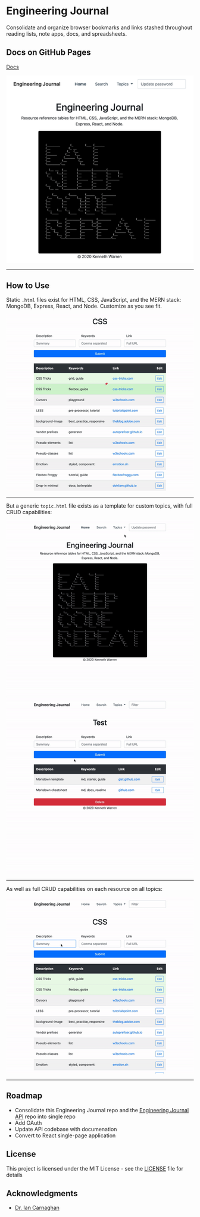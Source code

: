 # Engineering Journal

Consolidate and organize browser bookmarks and links stashed throughout reading lists, note apps, docs, and spreadsheets.

## Docs on GitHub Pages
[Docs](https://warrenmfg.github.io/engineering-journal/)

![index.html](gifs/index.png)

***

## How to Use

Static `.html` files exist for HTML, CSS, JavaScript, and the MERN stack: MongoDB, Express, React, and Node. Customize as you see fit.

![CSS](gifs/css.gif)

***

But a generic `topic.html` file exists as a template for custom topics, with full CRUD capabilities:

![Add topic](gifs/add-topic.gif)
![Edit topic name](gifs/edit-topic-name.gif)

***

As well as full CRUD capabilities on each resource on all topics:

![Edit resource](gifs/edit-resource.gif)

***

## Roadmap

- Consolidate this Engineering Journal repo and the [Engineering Journal API](https://github.com/WarrenMfg/engineering-journal-api) repo into single repo
- Add OAuth
- Update API codebase with documenation
- Convert to React single-page application

## License

This project is licensed under the MIT License - see the [LICENSE](LICENSE) file for details

## Acknowledgments

- [Dr. Ian Carnaghan](https://www.carnaghan.com/)
